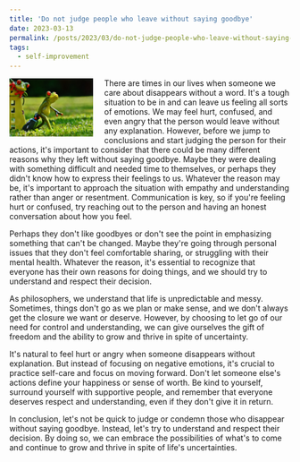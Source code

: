 ```yaml
---
title: 'Do not judge people who leave without saying goodbye'
date: 2023-03-13
permalink: /posts/2023/03/do-not-judge-people-who-leave-without-saying-goodbye/
tags:
  - self-improvement
---
```


<img width="150" alt="frog" src="/images/posts/do-not-judge-people-who-leave-without-saying-goodbye.jpg" style="float: left; margin-right: 20px;" />  There are times in our lives when someone we care about disappears without a word. It's a tough situation to be in and can leave us feeling all sorts of emotions. We may feel hurt, confused, and even angry that the person would leave without any explanation. However, before we jump to conclusions and start judging the person for their actions, it's important to consider that there could be many different reasons why they left without saying goodbye. Maybe they were dealing with something difficult and needed time to themselves, or perhaps they didn't know how to express their feelings to us. Whatever the reason may be, it's important to approach the situation with empathy and understanding rather than anger or resentment. Communication is key, so if you're feeling hurt or confused, try reaching out to the person and having an honest conversation about how you feel.

Perhaps they don't like goodbyes or don't see the point in emphasizing something that can't be changed. Maybe they're going through personal issues that they don't feel comfortable sharing, or struggling with their mental health. Whatever the reason, it's essential to recognize that everyone has their own reasons for doing things, and we should try to understand and respect their decision.

As philosophers, we understand that life is unpredictable and messy. Sometimes, things don't go as we plan or make sense, and we don't always get the closure we want or deserve. However, by choosing to let go of our need for control and understanding, we can give ourselves the gift of freedom and the ability to grow and thrive in spite of uncertainty.

It's natural to feel hurt or angry when someone disappears without explanation. But instead of focusing on negative emotions, it's crucial to practice self-care and focus on moving forward. Don't let someone else's actions define your happiness or sense of worth. Be kind to yourself, surround yourself with supportive people, and remember that everyone deserves respect and understanding, even if they don't give it in return.

In conclusion, let's not be quick to judge or condemn those who disappear without saying goodbye. Instead, let's try to understand and respect their decision. By doing so, we can embrace the possibilities of what's to come and continue to grow and thrive in spite of life's uncertainties.

